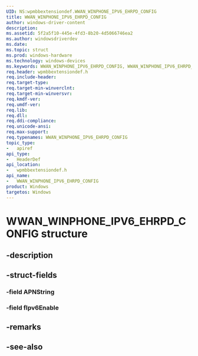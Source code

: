 ```yaml
---
UID: NS:wpmbbextensiondef.WWAN_WINPHONE_IPV6_EHRPD_CONFIG
title: WWAN_WINPHONE_IPV6_EHRPD_CONFIG
author: windows-driver-content
description: 
ms.assetid: 5f2a5f10-445e-4fd3-8b20-4d5066746ea2
ms.author: windowsdriverdev
ms.date: 
ms.topic: struct
ms.prod: windows-hardware
ms.technology: windows-devices
ms.keywords: WWAN_WINPHONE_IPV6_EHRPD_CONFIG, WWAN_WINPHONE_IPV6_EHRPD_CONFIG, 
req.header: wpmbbextensiondef.h
req.include-header:
req.target-type:
req.target-min-winverclnt:
req.target-min-winversvr:
req.kmdf-ver:
req.umdf-ver:
req.lib:
req.dll:
req.ddi-compliance:
req.unicode-ansi:
req.max-support:
req.typenames: WWAN_WINPHONE_IPV6_EHRPD_CONFIG
topic_type: 
-	apiref
api_type: 
-	HeaderDef
api_location: 
-	wpmbbextensiondef.h
api_name: 
-	WWAN_WINPHONE_IPV6_EHRPD_CONFIG
product: Windows
targetos: Windows
---
```


# WWAN_WINPHONE_IPV6_EHRPD_CONFIG structure

## -description


## -struct-fields

### -field APNString
 
### -field fIpv6Enable
 

## -remarks

## -see-also